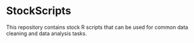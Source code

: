 # StockScripts

This repository contains stock R scripts that can be used for common data cleaning and data analysis tasks. 